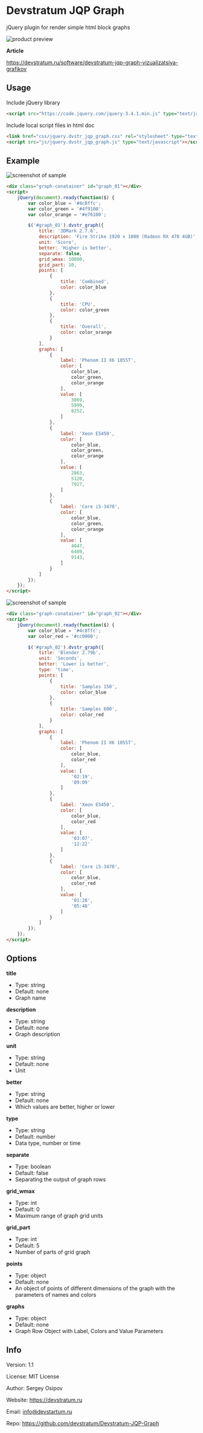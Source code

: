 # Devstratum JQP Graph

jQuery plugin for render simple html block graphs

![product preview](https://github.com/devstratum/Devstratum-JQP-Graph/blob/master/devstratum-jqp-graph.jpg)

**Article**

https://devstratum.ru/software/devstratum-jqp-graph-vizualizatsiya-grafikov

## Usage

Include jQuery library

```html
<script src="https://code.jquery.com/jquery-3.4.1.min.js" type="text/javascript"></script>
```

Include local script files in html doc

```html
<link href="css/jquery.dvstr_jqp_graph.css" rel="stylesheet" type="text/css"/>
<script src="js/jquery.dvstr_jqp_graph.js" type="text/javascript"></script>
```
## Example

![screenshot of sample](http://devstratum.ru/images/articles/2019/11/devstratum-jqp-graph-vizualizatsiya-grafikov/devstratum-jqp-graph-vizualizatsiya-grafikov_example.jpg)

```html
<div class="graph-conatainer" id="graph_01"></div>
<script>
    jQuery(document).ready(function($) {
        var color_blue = '#4c8ffc';
        var color_green = '#4f9100';
        var color_orange = '#e76100';

        $('#graph_01').dvstr_graph({
            title: '3DMark 2.7.6',
            description: 'Fire Strike 1920 x 1080 (Radeon RX 470 4GB)',
            unit: 'Score',
            better: 'Higher is better',
            separate: false,
            grid_wmax: 10000,
            grid_part: 10,
            points: [
                {
                    title: 'Combined',
                    color: color_blue
                },
                {
                    title: 'CPU',
                    color: color_green
                },
                {
                    title: 'Overall',
                    color: color_orange
                }
            ],
            graphs: [
                {
                    label: 'Phenom II X6 1055T',
                    color: [
                        color_blue,
                        color_green,
                        color_orange
                    ],
                    value: [
                        3069,
                        5999,
                        8252,
                    ]
                },
                {
                    label: 'Xeon E5450',
                    color: [
                        color_blue,
                        color_green,
                        color_orange
                    ],
                    value: [
                        2863,
                        5120,
                        7927,
                    ]
                },
                {
                    label: 'Core i5-3470',
                    color: [
                        color_blue,
                        color_green,
                        color_orange
                    ],
                    value: [
                        4047,
                        6489,
                        9143,
                    ]
                }
            ]
        });
    });
</script>
```
![screenshot of sample](http://devstratum.ru/images/articles/2019/11/devstratum-jqp-graph-vizualizatsiya-grafikov/devstratum-jqp-graph-vizualizatsiya-grafikov_example-time.jpg)

```html
<div class="graph-conatainer" id="graph_02"></div>
<script>
    jQuery(document).ready(function($) {
        var color_blue = '#4c8ffc';
        var color_red = '#cc0000';

        $('#graph_02').dvstr_graph({
            title: 'Blender 2.79b',
            unit: 'Seconds',
            better: 'Lower is better',
            type: 'time',
            points: [
                {
                    title: 'Samples 150',
                    color: color_blue
                },
                {
                    title: 'Samples 600',
                    color: color_red
                }
            ],
            graphs: [
                {
                    label: 'Phenom II X6 1055T',
                    color: [
                        color_blue,
                        color_red
                    ],
                    value: [
                        '02:19',
                        '09:09'
                    ]
                },
                {
                    label: 'Xeon E5450',
                    color: [
                        color_blue,
                        color_red
                    ],
                    value: [
                        '03:07',
                        '12:22'
                    ]
                },
                {
                    label: 'Core i5-3470',
                    color: [
                        color_blue,
                        color_red
                    ],
                    value: [
                        '01:28',
                        '05:48'
                    ]
                }
            ]
        });
    });
</script>
```

## Options

**title**

* Type: string
* Default: none
* Graph name

**description**

* Type: string
* Default: none
* Graph description

**unit**

* Type: string
* Default: none
* Unit

**better**

* Type: string
* Default: none
* Which values are better, higher or lower

**type**
* Type: string
* Default: number
* Data type, number or time

**separate**

* Type: boolean
* Default: false
* Separating the output of graph rows

**grid_wmax**
* Type: int
* Default: 0
* Maximum range of graph grid units

**grid_part**

* Type: int
* Default: 5
* Number of parts of grid graph

**points**

* Type: object
* Default: none
* An object of points of different dimensions of the graph with the parameters of names and colors

**graphs**

* Type: object
* Default: none
* Graph Row Object with Label, Colors and Value Parameters

## Info

Version: 1.1

License: MIT License

Author: Sergey Osipov

Website: https://devstratum.ru

Email: info@devstartum.ru

Repo: https://github.com/devstratum/Devstratum-JQP-Graph
